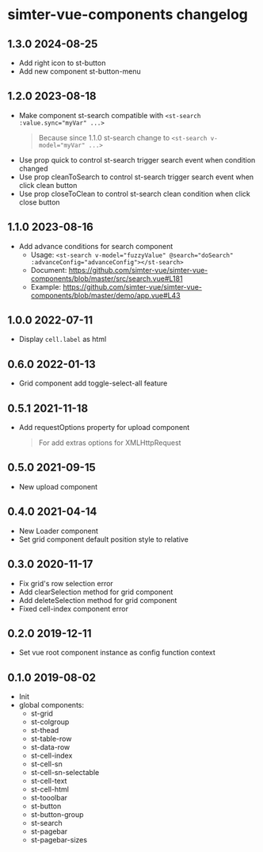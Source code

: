 # simter-vue-components changelog

## 1.3.0 2024-08-25

- Add right icon to st-button
- Add new component st-button-menu

## 1.2.0 2023-08-18

- Make component st-search compatible with `<st-search :value.sync="myVar" ...>`
  > Because since 1.1.0 st-search change to `<st-search v-model="myVar" ...>` 
- Use prop quick to control st-search trigger search event when condition changed
- Use prop cleanToSearch to control st-search trigger search event when click clean button
- Use prop closeToClean to control st-search clean condition when click close button

## 1.1.0 2023-08-16

- Add advance conditions for search component
  - Usage: `<st-search v-model="fuzzyValue" @search="doSearch" :advanceConfig="advanceConfig"></st-search>`
  - Document: <https://github.com/simter-vue/simter-vue-components/blob/master/src/search.vue#L181>
  - Example: <https://github.com/simter-vue/simter-vue-components/blob/master/demo/app.vue#L43>

## 1.0.0 2022-07-11

- Display `cell.label` as html

## 0.6.0 2022-01-13

- Grid component add toggle-select-all feature

## 0.5.1 2021-11-18

- Add requestOptions property for upload component
    > For add extras options for XMLHttpRequest 

## 0.5.0 2021-09-15

- New upload component

## 0.4.0 2021-04-14

- New Loader component
- Set grid component default position style to relative

## 0.3.0 2020-11-17

- Fix grid's row selection error
- Add clearSelection method for grid component
- Add deleteSelection method for grid component
- Fixed cell-index component error

## 0.2.0 2019-12-11

- Set vue root component instance as config function context

## 0.1.0 2019-08-02

- Init
- global components:
    - st-grid
    - st-colgroup
    - st-thead
    - st-table-row
    - st-data-row
    - st-cell-index
    - st-cell-sn
    - st-cell-sn-selectable
    - st-cell-text
    - st-cell-html
    - st-tooolbar
    - st-button
    - st-button-group
    - st-search
    - st-pagebar
    - st-pagebar-sizes